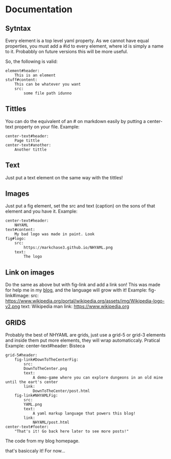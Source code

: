 # Documentation

## Sytntax
Every element is a top level yaml property. As we cannot have equal properties, you must add a #id to every element, where id is simply a name to it. Probabbly on future versions this will be more useful.

So, the following is valid:

    element#header:
        This is an element
    stuff#content:
        This can be whatever you want
        src:
            some file path idunno

## Tittles
You can do the equivalent of an # on markdown easily by putting a center-text property on your file.
Example:

    center-text#header:
        Page tittle
    center-text#another:
        Another tittle

## Text
Just put a text element on the same way with the tittles!
## Images
Just put a fig element, set the src and text (caption) on the sons of that element and you have it.
Example:

    center-text#header:
        NHYAML
    text#content:
        My bad logo was made in paint. Look
    fig#logo:
        src:
            https://markchase3.github.io/NHYAML.png
        text:
            The logo

## Link on images
Do the same as above but with fig-link and add a link son!
This was made for help me in my [blog](https://markchase3.github.io/), and the language will grow with it!
Example:
    fig-link#image:
        src:
            https://www.wikipedia.org/portal/wikipedia.org/assets/img/Wikipedia-logo-v2.png
        text:
            Wikipedia man
        link:
            https://www.wikipedia.org

## GRIDS
Probably the best of NHYAML are grids, just use a grid-5 or grid-3 elements and inside them put more elements, they will wrap automaticcaly.
Pratical Example:
    center-text#header:
        Bisteca

    grid-5#header:
        fig-link#DownToTheCenterFig:
            src:
            DownToTheCenter.png
            text:
                A demo-game where you can explore dungeons in an old mine until the eart's center
            link:
                DownToTheCenter/post.html
        fig-link#NHYAMLFig:
            src:
            YAML.png
            text:
                A yaml markup language that powers this blog!
            link:
                NHYAML/post.html
    center-text#footer:
        "That's it! Go back here later to see more posts!"

The code from my blog homepage.

that's basiccaly it! For now...